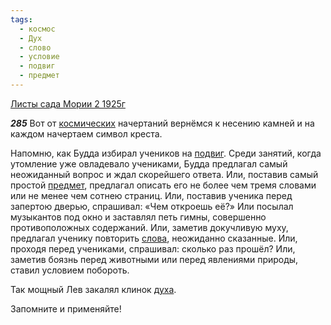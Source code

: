 ```yaml
---
tags:
  - космос
  - Дух
  - слово
  - условие
  - подвиг
  - предмет
---
```


[Листы сада Мории 2 1925г](/agni/1925)

___285___
Вот от [космических](/tag/#космос) начертаний вернёмся к несению камней и на каждом начертаем символ креста.   

Напомню, как Будда избирал учеников на [подвиг](/tag/#подвиг). Среди занятий, когда утомление уже овладевало учениками, Будда предлагал самый неожиданный вопрос и ждал скорейшего ответа. Или, поставив самый простой [предмет](/tag/#предмет), предлагал описать его не более чем тремя словами или не менее чем сотнею страниц. Или, поставив ученика перед запертою дверью, спрашивал: «Чем откроешь её?» Или посылал музыкантов под окно и заставлял петь гимны, совершенно противоположных содержаний. Или, заметив докучливую муху, предлагал ученику повторить [слова](/tag/#слово), неожиданно сказанные. Или, проходя перед учениками, спрашивал: сколько раз прошёл? Или, заметив боязнь перед животными или перед явлениями природы, ставил условием побороть.   

Так мощный Лев закалял клинок [духа](/tag/#Дух).   

Запомните и применяйте!   


